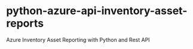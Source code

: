 # python-azure-api-inventory-asset-reports
Azure Inventory Asset Reporting with Python and Rest API
